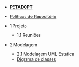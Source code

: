 - [<b>PETADOPT</b>](/)
- [Políticas de Repositório](politicas/politicas.md)

- 1 Projeto
    - 1.1 Reuniões
- 2 Modelagem
    - 2.1 Modelagem UML Estática
    - [Digrama de classes](/diagrama/diagrama.md)


